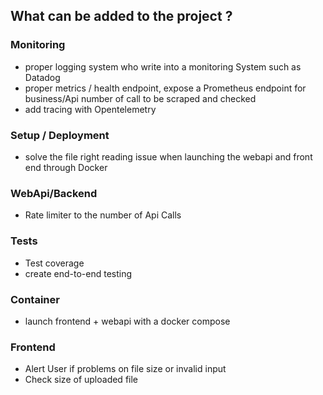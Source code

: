 ## What can be added to the project ?

### Monitoring 
* proper logging system who write into a monitoring System such as Datadog
* proper metrics / health endpoint, expose a Prometheus endpoint for business/Api number of call to be scraped and checked
* add tracing with Opentelemetry

### Setup / Deployment
* solve the file right reading issue when launching the webapi and front end through Docker

### WebApi/Backend
* Rate limiter to the number of Api Calls

### Tests
* Test coverage
* create end-to-end testing 

### Container
* launch frontend + webapi with a docker compose

### Frontend 
* Alert User if problems on file size or invalid input
* Check size of uploaded file